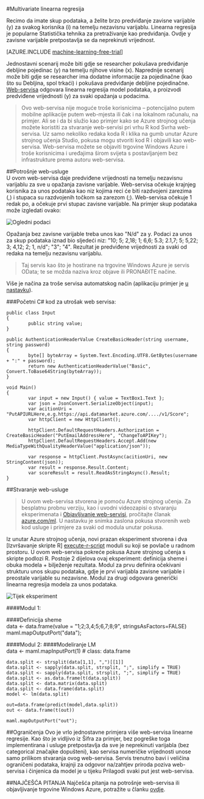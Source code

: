 <properties 
    pageTitle="Multivariate linearna regresija | Microsoft Azure" 
    description="Multivariate linearna regresija" 
    services="machine-learning" 
    documentationCenter="" 
    authors="jaymathe" 
    manager="jhubbard" 
    editor="cgronlun"/>

<tags 
    ms.service="machine-learning" 
    ms.workload="data-services" 
    ms.tgt_pltfrm="na" 
    ms.devlang="na" 
    ms.topic="article" 
    ms.date="09/14/2016" 
    ms.author="jaymathe"/> 


#<a name="multivariate-linear-regression"></a>Multivariate linearna regresija   
 

 
Recimo da imate skup podataka, a želite brzo predviđanje zavisne varijable (y) za svakog korisnika (i) na temelju nezavisnu varijablu. Linearna regresija je popularne Statistička tehnika za pretraživanje kao predviđanja. Ovdje y zavisne varijable pretpostavlja se da neprekinuti vrijednost.  


[AZURE.INCLUDE [machine-learning-free-trial](../../includes/machine-learning-free-trial.md)]  

Jednostavni scenarij može biti gdje se researcher pokušava predviđanje debljine pojedinac (y) na temelju njihove visine (x). Naprednije scenarij može biti gdje se researcher ima dodatne informacije za pojedinačne (kao što su Debljina, spol trkaći) i pokušava predviđanje debljine pojedinačne. [Web-servisa]( https://datamarket.azure.com/dataset/aml_labs/multivariate_regression) odgovara linearna regresija model podataka, a proizvodi predviđene vrijednosti (y) za svaki opažanja u podacima.

>Ovo web-servisa nije moguće troše korisnicima – potencijalno putem mobilne aplikacije putem web-mjesta ili čak i na lokalnom računalu, na primjer. Ali se i da bi služio kao primjer kako se Azure strojnog učenja možete koristiti za stvaranje web-servisi pri vrhu R kod Svrha web-servisa. Uz samo nekoliko redaka koda R i klika na gumb unutar Azure strojnog učenja Studio, pokusa mogu stvoriti kod R i objavili kao web-servisa. Web-servisa možete se objaviti trgovine Windows Azure i troše korisnicima i uređajima širom svijeta s postavljanjem bez infrastrukture prema autoru web-servisa.  

##<a name="consumption-of-web-service"></a>Potrošnje web-usluge  
U ovom web-servisa daje predviđene vrijednosti na temelju nezavisnu varijablu za sve u opažanja zavisne varijable. Web-servisa očekuje krajnjeg korisnika za unos podataka kao niz kojima reci će biti razdvojeni zarezima (,) i stupaca su razdvojenih točkom sa zarezom (;). Web-servisa očekuje 1 redak po, a očekuje prvi stupac zavisne varijable. Na primjer skup podataka može izgledati ovako:

![Ogledni podaci][1]

Opažanja bez zavisne varijable treba unos kao "N/d" za y. Podaci za unos za skup podataka iznad bio sljedeći niz: "10; 5; 2,18; 1; 6,6; 5.3; 2.1,7; 5; 5,22; 3; 4,12; 2; 1, n/d"; "3"; "4". Rezultat je predviđene vrijednosti za svaki od redaka na temelju nezavisnu varijablu. 

>Taj servis kao što je hostirane na trgovine Windows Azure je servis OData; te se možda naziva kroz objave ili PRONAĐITE načine. 

Više je načina za troše servisa automatskog način (aplikaciju primjer je [u nastavku](http://microsoftazuremachinelearning.azurewebsites.net/MultipleLinearRegressionService.aspx )).

###<a name="starting-c-code-for-web-service-consumption"></a>Početni C# kod za utrošak web servisa:

    public class Input
    {
            public string value;
    }
    
    public AuthenticationHeaderValue CreateBasicHeader(string username, string password)
    {
            byte[] byteArray = System.Text.Encoding.UTF8.GetBytes(username + ":" + password);
            return new AuthenticationHeaderValue("Basic", Convert.ToBase64String(byteArray));
    }
    
    void Main()
    {
            var input = new Input() { value = TextBox1.Text };
            var json = JsonConvert.SerializeObject(input);
            var acitionUri = "PutAPIURLHere,e.g.https://api.datamarket.azure.com/..../v1/Score";
            var httpClient = new HttpClient();
    
            httpClient.DefaultRequestHeaders.Authorization = CreateBasicHeader("PutEmailAddressHere", "ChangeToAPIKey");
            httpClient.DefaultRequestHeaders.Accept.Add(new MediaTypeWithQualityHeaderValue("application/json"));
    
            var response = httpClient.PostAsync(acitionUri, new StringContent(json));
            var result = response.Result.Content;
            var scoreResult = result.ReadAsStringAsync().Result;
    }




##<a name="creation-of-web-service"></a>Stvaranje web-usluge  
>U ovom web-servisa stvorena je pomoću Azure strojnog učenja. Za besplatnu probnu verziju, kao i uvodni videozapisi o stvaranju eksperimenata i [Objavljivanje web-servisi](machine-learning-publish-a-machine-learning-web-service.md), pročitajte članak [azure.com/ml](http://azure.com/ml). U nastavku je snimka zaslona pokusa stvorenih web kod usluge i primjere za svaki od modula unutar pokusa.


Iz unutar Azure strojnog učenja, novi prazan eksperiment stvorena i dva [Izvršavanje skripte R] [ execute-r-script] moduli su koji se povlače u radnom prostoru. U ovom web-servisa pokreće pokusa Azure strojnog učenja s skripte podlozi R. Postoje 2 dijelova ovaj eksperiment: definicija sheme i obuka modela + bilježenje rezultata. Modul za prvu definira očekivani strukturu unos skupu podataka, gdje je prvi varijabla zavisne varijable i preostale varijable su nezavisne. Modul za drugi odgovara generički linearna regresija modela za unos podataka.  
  
![Tijek eksperiment][3]

####<a name="module-1"></a>Modul 1:
 
####<a name="schema-definition"></a>Definicija sheme  
    data <- data.frame(value = "1;2;3,4;5;6,7;8;9", stringsAsFactors=FALSE) maml.mapOutputPort("data");  

####<a name="module-2"></a>Modul 2:
####<a name="lm-modeling"></a>Modeliranje LM   
    data <- maml.mapInputPort(1) # class: data.frame  
  
    data.split <- strsplit(data[1,1], ",")[[1]]  
    data.split <- sapply(data.split, strsplit, ";", simplify = TRUE)  
    data.split <- sapply(data.split, strsplit, ";", simplify = TRUE)  
    data.split <- as.data.frame(t(data.split)) 
    data.split <- data.matrix(data.split) 
    data.split <- data.frame(data.split) 
    model <- lm(data.split)  

    out=data.frame(predict(model,data.split))  
    out <- data.frame(t(out))

    maml.mapOutputPort("out");  
 
##<a name="limitations"></a>Ograničenja
Ovo je vrlo jednostavne primjera više web-servisa linearne regresije. Kao što je vidljivo iz Šifra za primjer, bez pogreške toga implementirana i usluge pretpostavlja da sve je neprekinuti varijabla (bez categorical značajke dopušteni), kao servisa numeričke vrijednosti unose samo prilikom stvaranja ovog web-servisa. Servis trenutno bavi i veličina ograničeni podataka, krajnji za odgovor na/zahtjev priroda poziva web-servisa i činjenica da model je u tijeku Prilagodi svaki put jest web-servisa. 

##<a name="faq"></a>NAJČEŠĆA PITANJA
Najčešća pitanja na potrošnje web-servisa ili objavljivanje trgovine Windows Azure, potražite u članku [ovdje](machine-learning-marketplace-faq.md).

[1]: ./media/machine-learning-r-csharp-multivariate-linear-regression/multireg-img1.png
[2]: ./media/machine-learning-r-csharp-multivariate-linear-regression/multireg-img2.png
[3]: ./media/machine-learning-r-csharp-multivariate-linear-regression/multireg-img3.png


<!-- Module References -->
[execute-r-script]: https://msdn.microsoft.com/library/azure/30806023-392b-42e0-94d6-6b775a6e0fd5/
 
